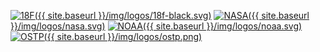 [![18F]({{ site.baseurl }}/img/logos/18f-black.svg)][18F]
[![NASA]({{ site.baseurl }}/img/logos/nasa.svg)][NASA]
[![NOAA]({{ site.baseurl }}/img/logos/noaa.svg)][NOAA]
[![OSTP]({{ site.baseurl }}/img/logos/ostp.png)][OSTP]

[18F]: https://18f.gsa.gov
[NOAA]: https://noaa.gov
[NASA]: https://nasa.gov
[OSTP]: https://www.whitehouse.gov/administration/eop/ostp
